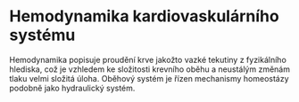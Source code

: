 # Hemodynamika kardiovaskulárního systému

Hemodynamika popisuje proudění krve jakožto vazké tekutiny 
z fyzikálního hlediska, což je vzhledem ke složitosti krevního oběhu 
a neustálým změnám tlaku velmi složitá úloha. 
Oběhový systém je řízen mechanismy homeostázy podobně jako hydraulický systém.
